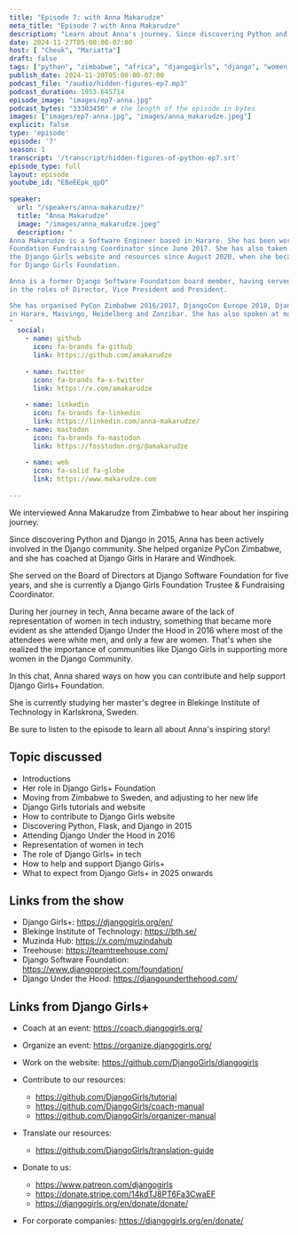 ```yaml
---
title: "Episode 7: with Anna Makarudze"
meta_title: "Episode 7 with Anna Makarudze"
description: "Learn about Anna's journey. Since discovering Python and Django in 2015, Anna has been actively contributing to the Django community and taking up leadership roles within DSF and Django Girls."
date: 2024-11-27T05:00:00-07:00
host: [ "Cheuk", "Mariatta"]
draft: false
tags: ["python", "zimbabwe", "africa", "djangogirls", "django", "women in open source", "community"]
publish_date: 2024-11-20T05:00:00-07:00
podcast_file: "/audio/hidden-figures-ep7.mp3"
podcast_duration: 1953.645714
episode_image: "images/ep7-anna.jpg"
podcast_bytes: "33303450" # the length of the episode in bytes
images: ["images/ep7-anna.jpg", "images/anna_makarudze.jpeg"]
explicit: false 
type: 'episode'
episode: '7'
season: 1
transcript: '/transcript/hidden-figures-of-python-ep7.srt'
episode_type: full
layout: episode
youtube_id: "EBeEEpk_qpQ"
  
speaker:
  url: "/speakers/anna-makarudze/"
  title: "Anna Makarudze"
  image: "/images/anna_makarudze.jpeg"
  description: "
Anna Makarudze is a Software Engineer based in Harare. She has been working as the Django Girls
Foundation Fundraising Coordinator since June 2017. She has also taken up the role of lead maintainer of
the Django Girls website and resources since August 2020, when she became one of the members of the Board of Trustees
for Django Girls Foundation.

Anna is a former Django Software Foundation board member, having served on the DSF board for 5 years from 2018 to 2022
in the roles of Director, Vice President and President.

She has organised PyCon Zimbabwe 2016/2017, DjangoCon Europe 2018, DjangoCon Africa 2023 and several Django Girls events
in Harare, Masvingo, Heidelberg and Zanzibar. She has also spoken at many Python conferences and DjangoCons around the world.
"
  social:
    - name: github
      icon: fa-brands fa-github
      link: https://github.com/amakarudze
  
    - name: twitter
      icon: fa-brands fa-x-twitter
      link: https://x.com/amakarudze
  
    - name: linkedin
      icon: fa-brands fa-linkedin
      link: https://linkedin.com/anna-makarudze/
    - name: mastodon
      icon: fa-brands fa-mastodon
      link: https://fosstodon.org/@amakarudze
  
    - name: web
      icon: fa-solid fa-globe
      link: https://www.makarudze.com
  
---
```


We interviewed Anna Makarudze from Zimbabwe to hear about her inspiring journey.

Since discovering Python and Django in 2015, Anna has been actively involved in the Django community. She helped
organize PyCon Zimbabwe, and she has coached at Django Girls in Harare and Windhoek.

She served on the Board of Directors at Django Software Foundation for five years, and she is currently a Django Girls
Foundation Trustee & Fundraising Coordinator.

During her journey in tech, Anna became aware of the lack of representation of women in tech industry, something that
became more evident as she attended Django Under the Hood in 2016 where most of the attendees were white men, and only
a few are women. That's when she realized the importance of communities like Django Girls in supporting more women in
the Django Community.

In this chat, Anna shared ways on how you can contribute and help support Django Girls+ Foundation.

She is currently studying her master's degree in Blekinge Institute of Technology in Karlskrona, Sweden.

Be sure to listen to the episode to learn all about Anna's inspiring story!

## Topic discussed

- Introductions
- Her role in Django Girls+ Foundation
- Moving from Zimbabwe to Sweden, and adjusting to her new life
- Django Girls tutorials and website
- How to contribute to Django Girls website
- Discovering Python, Flask, and Django in 2015
- Attending Django Under the Hood in 2016
- Representation of women in tech
- The role of Django Girls+ in tech
- How to help and support Django Girls+
- What to expect from Django Girls+ in 2025 onwards

## Links from the show

- Django Girls+: https://djangogirls.org/en/
- Blekinge Institute of Technology: https://bth.se/
- Muzinda Hub: https://x.com/muzindahub
- Treehouse: https://teamtreehouse.com/
- Django Software Foundation: https://www.djangoproject.com/foundation/
- Django Under the Hood: https://djangounderthehood.com/

## Links from Django Girls+

- Coach at an event: https://coach.djangogirls.org/
- Organize an event: https://organize.djangogirls.org/

- Work on the website: https://github.com/DjangoGirls/djangogirls

- Contribute to our resources:
  - https://github.com/DjangoGirls/tutorial
  - https://github.com/DjangoGirls/coach-manual
  - https://github.com/DjangoGirls/organizer-manual

- Translate our resources:
  - https://github.com/DjangoGirls/translation-guide

- Donate to us:
  - https://www.patreon.com/djangogirls
  - https://donate.stripe.com/14kdTJ8PT6Fa3CwaEF
  - https://djangogirls.org/en/donate/donate/

- For corporate companies: https://djangogirls.org/en/donate/


